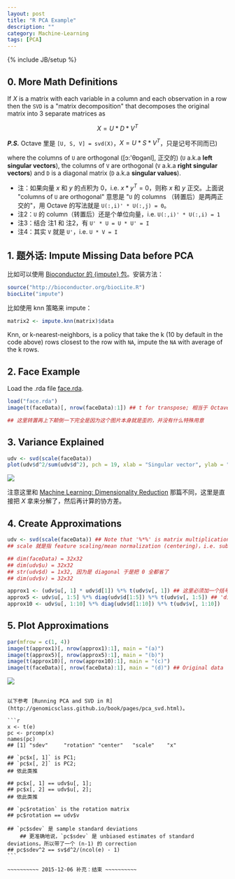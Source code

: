 ```yaml
---
layout: post
title: "R PCA Example"
description: ""
category: Machine-Learning
tags: [PCA]
---
```

{% include JB/setup %}

[4_faces]: https://farm6.staticflickr.com/5788/23292344324_63f5375fa3_o_d.png
[variance_explained]: https://farm6.staticflickr.com/5761/23292344304_ddcff38623_o_d.png
[face.rda]: https://wxdkqa.bn1304.livefilestore.com/y3mPHUkhk8q9P2iyyabsYdgoCs8L-3IDHzDGwOyHYXT0mVwa2c1FcrQfLX1IhsFwUKhUh6LA5mI79ob3nx8LSe9JI-pz1s9yA-TjqzCBOjnPMDupCFzzRdIMn8Rhhmw61Mk/2014-09-09-r-pca-example.face.rda?download&psid=1

## 0. More Math Definitions

If $X$ is a matrix with each variable in a column and each observation in a row then the `SVD` is a "matrix decomposition" that decomposes the original matrix into 3 separate matrices as

$$
	X = U*D*V^T 
$$

_**P.S.**_ Octave 里是 `[U, S, V] = svd(X)`，$X = U \ast S \ast V^T$，只是记号不同而已)
	
where the columns of `U` are orthogonal ([ɔ:'θɒgənl], 正交的) (`U` a.k.a **left singular vectors**), the columns of `V` are orthogonal (`V` a.k.a **right singular vectors**) and `D` is a diagonal matrix (`D` a.k.a **singular values**).

* 注：如果向量 $x$ 和 $y$ 的点积为 0，i.e. $x*y^T = 0$，则称 $x$ 和 $y$ 正交。上面说 "columns of `U` are orthogonal" 意思是 "`U` 的 columns （转置后）是两两正交的"，用 Octave 的写法就是 `U(:,i)' * U(:,j) = 0`。
* 注2：`U` 的 column（转置后）还是个单位向量，i.e. `U(:,i)' * U(:,i) = 1`
* 注3：结合 注1 和 注2，有 `U' * U = U * U' = I`
* 注4：其实 `V` 就是 `U'`，i.e. `U * V = I`

## 1. 题外话: Impute Missing Data before PCA

比如可以使用 [Bioconductor 的 {impute} 包](https://bioconductor.org/packages/release/bioc/html/impute.html)。安装方法：

```r
source("http://bioconductor.org/biocLite.R")
biocLite("impute")
```

比如使用 knn 策略来 impute：

```r
matrix2 <- impute.knn(matrix)$data
```

Knn, or k-nearest-neighbors, is a policy that take the k (10 by default in the code above) rows closest to the row with `NA`, impute the `NA` with average of the k rows.

## 2. Face Example

Load the .rda file [face.rda][face.rda].

```r
load("face.rda")
image(t(faceData)[, nrow(faceData):1]) ## t for transpose; 相当于 Octave 的 X'

## 这里转置再上下颠倒一下完全是因为这个图片本身就是歪的，并没有什么特殊用意
```

## 3. Variance Explained

```r
udv <- svd(scale(faceData))
plot(udv$d^2/sum(udv$d^2), pch = 19, xlab = "Singular vector", ylab = "Variance explained")
```

![][variance_explained]

注意这里和 [Machine Learning: Dimensionality Reduction](/machine-learning/2014/09/06/machine-learning-dimensionality-reduction) 那篇不同，这里是直接把 $X$ 拿来分解了，然后再计算的协方差。

## 4. Create Approximations

```r
udv <- svd(scale(faceData)) ## Note that '%*%' is matrix multiplication
## scale 就是指 feature scaling/mean normalization (centering)，i.e. subtract the mean then divide by the standard deviation

## dim(faceData) = 32x32
## dim(udv$u) = 32x32
## str(udv$d) = 1x32, 因为是 diagonal 于是把 0 全都省了
## dim(udv$v) = 32x32

approx1 <- (udv$u[, 1] * udv$d[1]) %*% t(udv$v[, 1]) ## 这里必须加一个括号，不然 'd %*% t(v)' 会先结合 
approx5 <- udv$u[, 1:5] %*% diag(udv$d[1:5]) %*% t(udv$v[, 1:5]) ## 'diag' is used to make the diagonal matrix out of d
approx10 <- udv$u[, 1:10] %*% diag(udv$d[1:10]) %*% t(udv$v[, 1:10])
```

## 5. Plot Approximations

```r
par(mfrow = c(1, 4))
image(t(approx1)[, nrow(approx1):1], main = "(a)")
image(t(approx5)[, nrow(approx5):1], main = "(b)")
image(t(approx10)[, nrow(approx10):1], main = "(c)")
image(t(faceData)[, nrow(faceData):1], main = "(d)") ## Original data
```

![][4_faces]

~~~~~~~~~~ 2015-12-06 补充：开始 ~~~~~~~~~~

以下参考 [Running PCA and SVD in R](http://genomicsclass.github.io/book/pages/pca_svd.html)。

```r
x <- t(e)
pc <- prcomp(x)
names(pc)
## [1] "sdev"     "rotation" "center"   "scale"    "x"

## `pc$x[, 1]` is PC1;
## `pc$x[, 2]` is PC2;
## 依此类推

## pc$x[, 1] == udv$u[, 1];
## pc$x[, 2] == udv$u[, 2];
## 依此类推

## `pc$rotation` is the rotation matrix
## pc$rotation == udv$v

## `pc$sdev` 是 sample standard deviations
	## 更准确地说，`pc$sdev` 是 unbiased estimates of standard deviations，所以带了一个 (n-1) 的 correction
## pc$sdev^2 == sv$d^2/(ncol(e) - 1)
```

~~~~~~~~~~ 2015-12-06 补充：结束 ~~~~~~~~~~